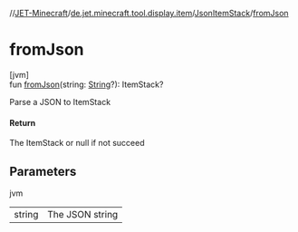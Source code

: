 //[JET-Minecraft](../../../index.md)/[de.jet.minecraft.tool.display.item](../index.md)/[JsonItemStack](index.md)/[fromJson](from-json.md)

# fromJson

[jvm]\
fun [fromJson](from-json.md)(string: [String](https://kotlinlang.org/api/latest/jvm/stdlib/kotlin/-string/index.html)?): ItemStack?

Parse a JSON to ItemStack

#### Return

The ItemStack or null if not succeed

## Parameters

jvm

| | |
|---|---|
| string | The JSON string |
